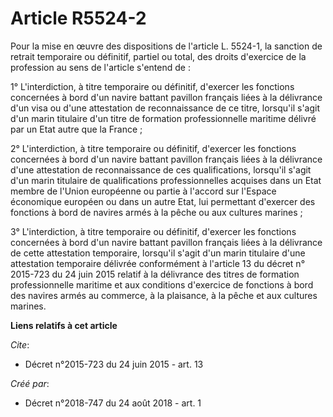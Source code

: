 # Article R5524-2

Pour la mise en œuvre des dispositions de l'article L. 5524-1, la sanction de retrait temporaire ou définitif, partiel ou
total, des droits d'exercice de la profession au sens de l'article s'entend de :

1° L'interdiction, à titre temporaire ou définitif, d'exercer les fonctions concernées à bord d'un navire battant pavillon
français liées à la délivrance d'un visa ou d'une attestation de reconnaissance de ce titre, lorsqu'il s'agit d'un marin
titulaire d'un titre de formation professionnelle maritime délivré par un Etat autre que la France ;

2° L'interdiction, à titre temporaire ou définitif, d'exercer les fonctions concernées à bord d'un navire battant pavillon
français liées à la délivrance d'une attestation de reconnaissance de ces qualifications, lorsqu'il s'agit d'un marin
titulaire de qualifications professionnelles acquises dans un Etat membre de l'Union européenne ou partie à l'accord sur
l'Espace économique européen ou dans un autre Etat, lui permettant d'exercer des fonctions à bord de navires armés à la pêche
ou aux cultures marines ;

3° L'interdiction, à titre temporaire ou définitif, d'exercer les fonctions concernées à bord d'un navire battant pavillon
français liées à la délivrance de cette attestation temporaire, lorsqu'il s'agit d'un marin titulaire d'une attestation
temporaire délivrée conformément à l'article 13 du décret n° 2015-723 du 24 juin 2015 relatif à la délivrance des titres de
formation professionnelle maritime et aux conditions d'exercice de fonctions à bord des navires armés au commerce, à la
plaisance, à la pêche et aux cultures marines.

**Liens relatifs à cet article**

_Cite_:

  - Décret n°2015-723 du 24 juin 2015 - art. 13

_Créé par_:

  - Décret n°2018-747 du 24 août 2018 - art. 1
